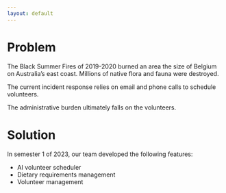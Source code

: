 ```yaml
---
layout: default
---
```


# Problem
The Black Summer Fires of 2019-2020 burned an area the size of Belgium on Australia’s east coast. Millions of native flora and fauna were destroyed.

The current incident response relies on email and phone calls to schedule volunteers.

The administrative burden ultimately falls on the volunteers.

# Solution
In semester 1 of 2023, our team developed the following features:
 * AI volunteer scheduler
 * Dietary requirements management
 * Volunteer management
